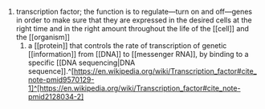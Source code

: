 1. transcription factor; the function is to regulate—turn on and off—genes in order to make sure that they are expressed in the desired cells at the right time and in the right amount throughout the life of the [[cell]] and the [[organism]]
	1. a [[protein]] that controls the rate of transcription of genetic [[information]] from [[DNA]] to [[messenger RNA]], by binding to a specific [[DNA sequencing|DNA sequence]].^[https://en.wikipedia.org/wiki/Transcription_factor#cite_note-pmid9570129-1]^[https://en.wikipedia.org/wiki/Transcription_factor#cite_note-pmid2128034-2]